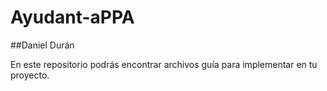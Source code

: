 # Ayudant-aPPA
##Daniel Durán

En este repositorio podrás encontrar archivos guía para implementar en tu proyecto.


